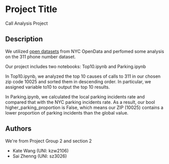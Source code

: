 # Project Title

Call Analysis Project

## Description

We utilized [open datasets](https://opendata.cityofnewyork.us/) from NYC OpenData and perfomed some analysis on the 311 phone number dataset. 

Our project includes two notebooks: Top10.ipynb and Parking.ipynb

In Top10.ipynb, we analyzed the top 10 causes of calls to 311 in our chosen zip code 10025 and sorted them in descending order. In particular, we assigned variable to10 to output the top 10 results. 

In Parking.ipynb, we calculated the local parking incidents rate and compared that with the NYC parking incidents rate. As a result, our bool higher_parking_proportion is False, which means our ZIP (10025) contains a lower proportion of parking incidents than the global value. 
 
## Authors
We're from Project Group 2 and section 2
- Kate Wang (UNI: kzw2106)
- Sai Zhenng (UNI: sz3026)
